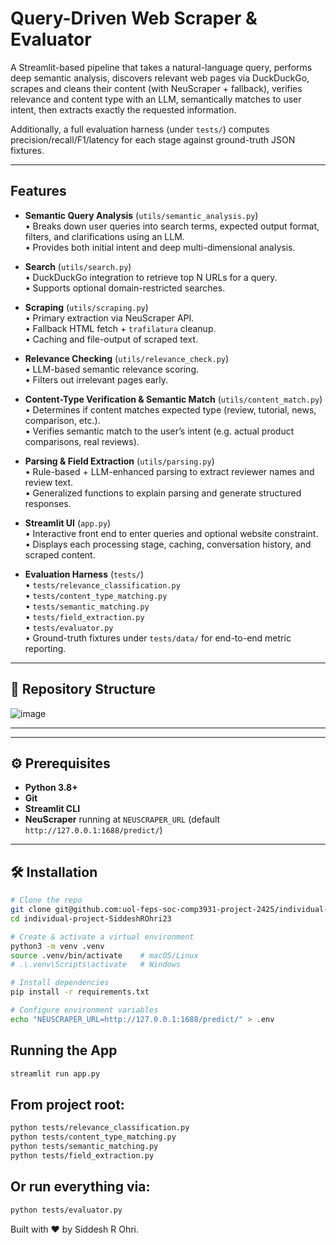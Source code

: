 # Query-Driven Web Scraper & Evaluator

A Streamlit-based pipeline that takes a natural-language query, performs deep semantic analysis, discovers relevant web pages via DuckDuckGo, scrapes and cleans their content (with NeuScraper + fallback), verifies relevance and content type with an LLM, semantically matches to user intent, then extracts exactly the requested information.

Additionally, a full evaluation harness (under `tests/`) computes precision/recall/F1/latency for each stage against ground-truth JSON fixtures.

---

## Features

- **Semantic Query Analysis** (`utils/semantic_analysis.py`)  
  • Breaks down user queries into search terms, expected output format, filters, and clarifications using an LLM.  
  • Provides both initial intent and deep multi-dimensional analysis.

- **Search** (`utils/search.py`)  
  • DuckDuckGo integration to retrieve top N URLs for a query.  
  • Supports optional domain-restricted searches.

- **Scraping** (`utils/scraping.py`)  
  • Primary extraction via NeuScraper API.  
  • Fallback HTML fetch + `trafilatura` cleanup.  
  • Caching and file-output of scraped text.

- **Relevance Checking** (`utils/relevance_check.py`)  
  • LLM-based semantic relevance scoring.  
  • Filters out irrelevant pages early.

- **Content-Type Verification & Semantic Match** (`utils/content_match.py`)  
  • Determines if content matches expected type (review, tutorial, news, comparison, etc.).  
  • Verifies semantic match to the user’s intent (e.g. actual product comparisons, real reviews).

- **Parsing & Field Extraction** (`utils/parsing.py`)  
  • Rule-based + LLM-enhanced parsing to extract reviewer names and review text.  
  • Generalized functions to explain parsing and generate structured responses.

- **Streamlit UI** (`app.py`)  
  • Interactive front end to enter queries and optional website constraint.  
  • Displays each processing stage, caching, conversation history, and scraped content.

- **Evaluation Harness** (`tests/`)  
  • `tests/relevance_classification.py`  
  • `tests/content_type_matching.py`  
  • `tests/semantic_matching.py`  
  • `tests/field_extraction.py`  
  • `tests/evaluator.py`  
  • Ground-truth fixtures under `tests/data/` for end-to-end metric reporting.

---

## 📁 Repository Structure

![image](https://github.com/user-attachments/assets/b75b1b2e-77fd-42a7-92de-960de37c62c1)


---

---

## ⚙️ Prerequisites

- **Python 3.8+**  
- **Git**  
- **Streamlit CLI**  
- **NeuScraper** running at `NEUSCRAPER_URL` (default `http://127.0.0.1:1688/predict/`)

---

## 🛠 Installation

```bash
# Clone the repo
git clone git@github.com:uol-feps-soc-comp3931-project-2425/individual-project-SiddeshROhri23.git
cd individual-project-SiddeshROhri23

# Create & activate a virtual environment
python3 -m venv .venv
source .venv/bin/activate    # macOS/Linux
# .\.venv\Scripts\activate   # Windows

# Install dependencies
pip install -r requirements.txt

# Configure environment variables
echo "NEUSCRAPER_URL=http://127.0.0.1:1688/predict/" > .env
```
## Running the App
```bash
streamlit run app.py
```
## From project root:
```bash
python tests/relevance_classification.py
python tests/content_type_matching.py
python tests/semantic_matching.py
python tests/field_extraction.py
```

## Or run everything via:
```bash
python tests/evaluator.py
```

Built with ❤️ by Siddesh R Ohri.

